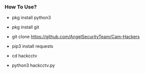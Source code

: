 <h3> How To Use? </h3>

* pkg install python3

* pkg install git

* git clone https://github.com/AngelSecurityTeam/Cam-Hackers

* pip3 install requests

* cd hackcctv

* python3 hackcctv.py